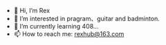 - 👋 Hi, I’m Rex
- 👀 I’m interested in pragram、guitar and badminton.
- 🌱 I’m currently learning 408...
- 📫 How to reach me: rexhub@163.com

<!---
Rex0520/Rex0520 is a ✨ special ✨ repository because its `README.md` (this file) appears on your GitHub profile.
You can click the Preview link to take a look at your changes.
--->
